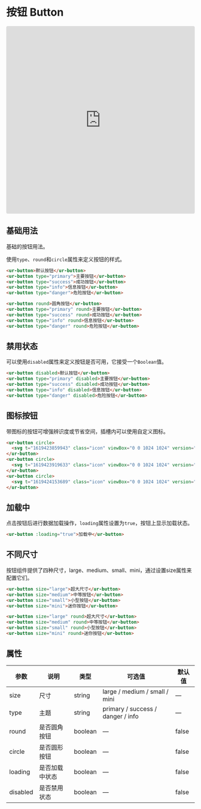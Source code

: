 <script setup>
  import ButtonDemo from '../../src/components/button.vue';
</script>
# 按钮 Button

<ButtonDemo />

<iframe src="https://codesandbox.io/embed/button-3pllo?fontsize=14&hidenavigation=1&module=%2Fsrc%2Fcomponents%2Fbutton.vue&theme=dark"
     style="width:100%; height:500px; border:0; border-radius: 4px; overflow:hidden;"
     title="button"
     allow="accelerometer; ambient-light-sensor; camera; encrypted-media; geolocation; gyroscope; hid; microphone; midi; payment; usb; vr; xr-spatial-tracking"
     sandbox="allow-forms allow-modals allow-popups allow-presentation allow-same-origin allow-scripts"
   ></iframe>

## 基础用法

基础的按钮用法。

使用`type`、`round`和`circle`属性来定义按钮的样式。

```html
<ur-button>默认按钮</ur-button>
<ur-button type="primary">主要按钮</ur-button>
<ur-button type="success">成功按钮</ur-button>
<ur-button type="info">信息按钮</ur-button>
<ur-button type="danger">危险按钮</ur-button>

<ur-button round>圆角按钮</ur-button>
<ur-button type="primary" round>主要按钮</ur-button>
<ur-button type="success" round>成功按钮</ur-button>
<ur-button type="info" round>信息按钮</ur-button>
<ur-button type="danger" round>危险按钮</ur-button>
```
## 禁用状态

可以使用`disabled`属性来定义按钮是否可用，它接受一个`Boolean`值。

```html
<ur-button disabled>默认按钮</ur-button>
<ur-button type="primary" disabled>主要按钮</ur-button>
<ur-button type="success" disabled>成功按钮</ur-button>
<ur-button type="info" disabled>信息按钮</ur-button>
<ur-button type="danger" disabled>危险按钮</ur-button>
```
## 图标按钮

带图标的按钮可增强辨识度或节省空间，插槽内可以使用自定义图标。

```html
<ur-button circle>
  <svg t="1619423859943" class="icon" viewBox="0 0 1024 1024" version="1.1" xmlns="http://www.w3.org/2000/svg" p-id="7273" width="20" height="20"><path d="M1004.79998 1004.799969c-25.599999 25.599999-63.999998 25.599999-89.599997 0l-198.399994-198.399994c-172.799995 127.999996-409.599987 121.599996-569.599982-25.599999-179.199994-166.399995-191.999994-460.799986-19.199999-639.99998 172.799995-179.199994 460.799986-185.599994 639.99998-6.4 159.999995 159.999995 172.799995 409.599987 38.399999 582.399982l198.399994 198.399994C1030.399979 940.799971 1030.399979 979.199969 1004.79998 1004.799969zM703.999989 262.399992c-127.999996-179.199994-390.399988-179.199994-518.399984 0-83.199997 108.799997-83.199997 268.799992 0 377.599988 127.999996 179.199994 390.399988 179.199994 518.399984 0C787.199987 524.799984 787.199987 371.199988 703.999989 262.399992z" p-id="7274" fill="#707070"></path></svg>
</ur-button>
<ur-button circle>
  <svg t="1619423919633" class="icon" viewBox="0 0 1024 1024" version="1.1" xmlns="http://www.w3.org/2000/svg" p-id="9794" width="20" height="20"><path d="M843.693959 293.609061 425.255869 712.056362 186.145026 472.947566 66.579883 592.504522 425.255869 951.165158 963.260126 413.174204Z" p-id="9795" fill="#707070"></path></svg>
</ur-button>
<ur-button circle>
  <svg t="1619424153689" class="icon" viewBox="0 0 1024 1024" version="1.1" xmlns="http://www.w3.org/2000/svg" p-id="2092" width="20" height="20"><path d="M73.808006 943.607018 73.808006 878.910531l0-64.696488 0-64.696488 97.040127 0 0 64.696488 679.270654 0 0-64.696488 97.04115 0 0 64.696488 0 64.696488 0 64.696488L73.808006 943.607018 73.808006 943.607018zM170.848133 361.363188l226.425939 3.298116L397.274072 70.248947l226.425939 0 0 291.218618 226.424916-0.097214L513.971911 717.180056 170.848133 361.363188 170.848133 361.363188z" p-id="2093" fill="#707070"></path></svg>
</ur-button>
```


## 加载中

点击按钮后进行数据加载操作，`loading`属性设置为`true`，按钮上显示加载状态。

```html
<ur-button :loading="true">加载中</ur-button>
```
## 不同尺寸

按钮组件提供了四种尺寸，large、medium、small、mini，通过设置size属性来配置它们。

```html
<ur-button size="large">超大尺寸</ur-button>
<ur-button size="medium">中等按钮</ur-button>
<ur-button size="small">小型按钮</ur-button>
<ur-button size="mini">迷你按钮</ur-button>

<ur-button size="large" round>超大尺寸</ur-button>
<ur-button size="medium" round>中等按钮</ur-button>
<ur-button size="small" round>小型按钮</ur-button>
<ur-button size="mini" round>迷你按钮</ur-button>
```
## 属性
| 参数      | 说明    | 类型      | 可选值       | 默认值   |
|---------- |-------- |---------- |-------------  |-------- |
| size     | 尺寸   | string  |   large / medium / small / mini |    —     |
| type     | 主题 | string    |   primary / success / danger / info |     —    |
| round     | 是否圆角按钮   | boolean    | — | false   |
| circle     | 是否圆形按钮   | boolean    | — | false   |
| loading     | 是否加载中状态   | boolean    | — | false   |
| disabled  | 是否禁用状态    | boolean   | —   | false   |
